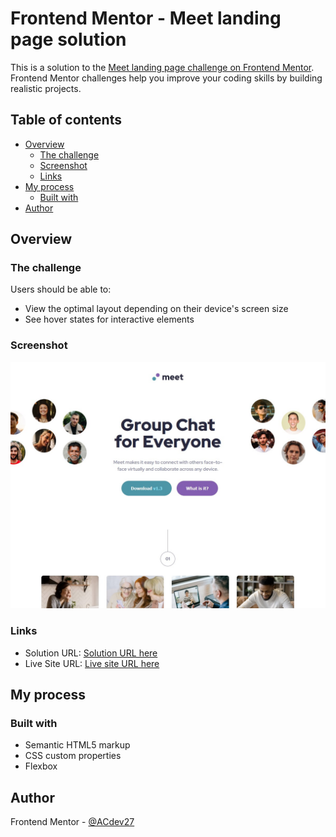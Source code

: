 # Frontend Mentor - Meet landing page solution

This is a solution to the [Meet landing page challenge on Frontend Mentor](https://www.frontendmentor.io/challenges/meet-landing-page-rbTDS6OUR). Frontend Mentor challenges help you improve your coding skills by building realistic projects. 

## Table of contents

- [Overview](#overview)
  - [The challenge](#the-challenge)
  - [Screenshot](#screenshot)
  - [Links](#links)
- [My process](#my-process)
  - [Built with](#built-with)
- [Author](#author)



## Overview

### The challenge

Users should be able to:

- View the optimal layout depending on their device's screen size
- See hover states for interactive elements

### Screenshot

![](./screenshot.jpg)


### Links

- Solution URL: [Solution URL here](https://www.frontendmentor.io/solutions/meet-landing-page-rbtx3VZwn)
- Live Site URL: [Live site URL here](https://hopeful-poincare-28da7b.netlify.app/)

## My process

### Built with

- Semantic HTML5 markup
- CSS custom properties
- Flexbox


## Author

Frontend Mentor - [@ACdev27](https://www.frontendmentor.io/profile/ACdev27)



